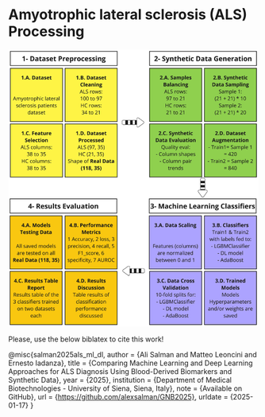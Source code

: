 Amyotrophic lateral sclerosis (ALS) Processing
==============================

![Abstract](abstract.jpg)

Please, use the below biblatex to cite this work!

@misc{salman2025als_ml_dl,
  author       = {Ali Salman and Matteo Leoncini and Ernesto Iadanza},
  title        = {Comparing Machine Learning and Deep Learning Approaches for ALS Diagnosis Using Blood-Derived Biomarkers and Synthetic Data},
  year         = {2025},
  institution  = {Department of Medical Biotechnologies - University of Siena, Siena, Italy},
  note         = {Available on GitHub},
  url          = {https://github.com/alexsalman/GNB2025},
  urldate      = {2025-01-17}
}
